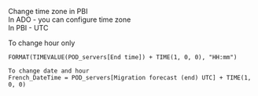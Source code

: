 Change time zone in PBI  
In ADO - you can configure time zone  
In PBI - UTC  

To change hour only  
```Paris Time Measure = 
FORMAT(TIMEVALUE(POD_servers[End time]) + TIME(1, 0, 0), "HH:mm")
```
```
To change date and hour  
French_DateTime = POD_servers[Migration forecast (end) UTC] + TIME(1, 0, 0)
```
